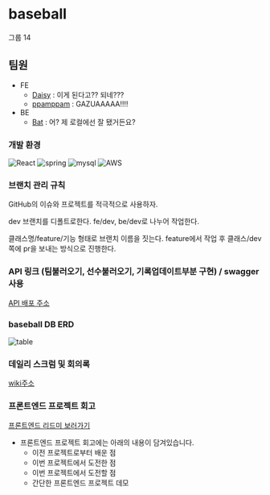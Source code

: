 # baseball
그룹 14

## 팀원

- FE
  - [Daisy](https://github.com/damilog) : 이게 된다고?? 되네???
  - [ppamppam](https://github.com/ppamppamman) : GAZUAAAAA!!!! 
- BE
  - [Bat](https://github.com/kjk402) : 어? 제 로컬에선 잘 됐거든요?

### 개발 환경
![React](https://user-images.githubusercontent.com/59398492/117407860-1e8e1200-af4a-11eb-8091-df53aa2649c2.jpg)
![spring](https://user-images.githubusercontent.com/59398492/117413573-1ab1be00-af51-11eb-962a-876ec517474c.png)
![mysql](https://user-images.githubusercontent.com/59398492/114123158-b89f7200-992c-11eb-9392-e8823d075aa7.png)
![AWS](https://user-images.githubusercontent.com/59398492/114123162-b9380880-992c-11eb-9446-25729659d477.png)

### 브랜치 관리 규칙
GitHub의 이슈와 프로젝트를 적극적으로 사용하자.

dev 브랜치를 디폴트로한다.
fe/dev, be/dev로 나누어 작업한다.

클래스명/feature/기능 형태로 브랜치 이름을 짓는다.
feature에서 작업 후 클래스/dev 쪽에 pr을 보내는 방식으로 진행한다.

### API 링크 (팀불러오기, 선수불러오기, 기록업데이트부분 구현) / swagger 사용

[API 배포 주소](http://52.78.158.138:8080/swagger-ui.html#)


### baseball DB ERD
![table](https://user-images.githubusercontent.com/59398492/117410227-1be0ec00-af4d-11eb-86df-7c85e3c3d206.png)

### 데일리 스크럼 및 회의록
[wiki주소](https://github.com/kjk402/baseball/wiki/%ED%8C%80-%EB%8D%B0%EC%9D%BC%EB%A6%AC-%EC%8A%A4%ED%81%AC%EB%9F%BC-%EB%B0%8F-%ED%9A%8C%EC%9D%98-%EC%A0%95%EB%A6%AC)

### 프론트엔드 프로젝트 회고  
[프론트엔드 리드미 보러가기](https://github.com/kjk402/baseball/blob/dev/fe/README.md)  
- 프론트엔드 프로젝트 회고에는 아래의 내용이 담겨있습니다.
  - 이전 프로젝트로부터 배운 점
  - 이번 프로젝트에서 도전한 점
  - 이번 프로젝트에서 도전할 점
  - 간단한 프론트엔드 프로젝트 데모  

